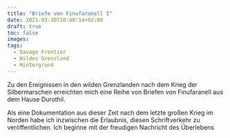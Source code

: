 ```yaml
---
title: "Briefe von Finufaranell I"
date: 2021-03-30T20:40:14+02:00
draft: true
toc: false
images:
tags: 
  - Savage Frontier
  - Wildes Grenzland
  - Hintergrund
---
```


Zu den Ereignissen in den wilden Grenzlanden nach dem Krieg der Silbermarschen erreichten mich eine Reihe von Briefen von Finufaranell aus dem Hause Durothil.

Als eine Dokumentation aus dieser Zeit nach dem letzte großen Krieg im Norden habe ich inzwischen die Erlaubnis, diesen Schriftverkehr zu veröffentlichen. Ich beginne mit der freudigen Nachricht des Überlebens
